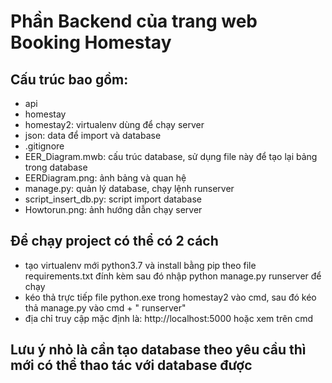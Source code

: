 # Phần Backend của trang web Booking Homestay

## Cấu trúc bao gồm:

* api
* homestay
* homestay2: virtualenv dùng để chạy server
* json: data để import và database
* .gitignore
* EER_Diagram.mwb: cấu trúc database, sử dụng file này để tạo lại bảng trong database
* EERDiagram.png: ảnh bảng và quan hệ
* manage.py: quản lý database, chạy lệnh runserver
* script_insert_db.py: script import database
* Howtorun.png: ảnh hướng dẫn chạy server

## Để chạy project có thể có 2 cách

* tạo virtualenv mới python3.7 và install bằng pip theo file requirements.txt đính kèm sau đó nhập python manage.py runserver để chạy 
* kéo thả trực tiếp file python.exe trong homestay2 vào cmd, sau đó kéo thả manage.py vào cmd + " runserver"
* địa chỉ truy cập mặc định là: http://localhost:5000 hoặc xem trên cmd
		
## Lưu ý nhỏ là cần tạo database theo yêu cầu thì mới có thể thao tác với database được
	
